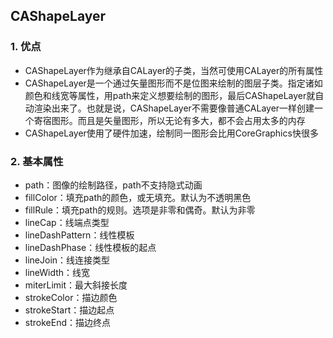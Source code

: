 ## CAShapeLayer

### 1. 优点

- CAShapeLayer作为继承自CALayer的子类，当然可使用CALayer的所有属性
- CAShapeLayer是一个通过矢量图形而不是位图来绘制的图层子类。指定诸如颜色和线宽等属性，用path来定义想要绘制的图形，最后CAShapeLayer就自动渲染出来了。也就是说，CAShapeLayer不需要像普通CALayer一样创建一个寄宿图形。而且是矢量图形，所以无论有多大，都不会占用太多的内存
- CAShapeLayer使用了硬件加速，绘制同一图形会比用CoreGraphics快很多

### 2. 基本属性

- path：图像的绘制路径，path不支持隐式动画
- fillColor：填充path的颜色，或无填充。默认为不透明黑色
- fillRule：填充path的规则。选项是非零和偶奇。默认为非零
- lineCap：线端点类型
- lineDashPattern：线性模板
- lineDashPhase：线性模板的起点
- lineJoin：线连接类型
- lineWidth：线宽
- miterLimit：最大斜接长度
- strokeColor：描边颜色
- strokeStart：描边起点
- strokeEnd：描边终点
